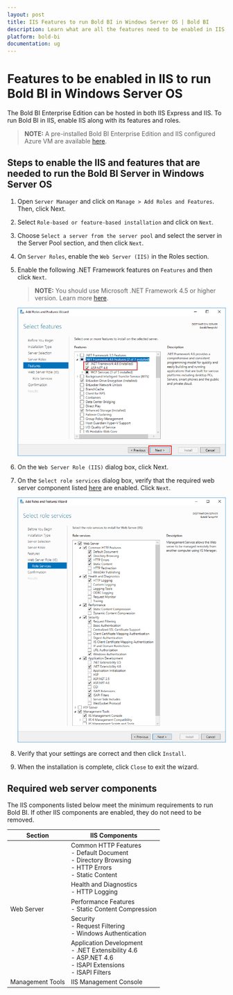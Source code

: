 ```yaml
---
layout: post
title: IIS Features to run Bold BI in Windows Server OS | Bold BI
description: Learn what are all the features need to be enabled in IIS to run Bold BI application in Windows Server OS.
platform: bold-bi
documentation: ug
---
```


# Features to be enabled in IIS to run Bold BI in Windows Server OS
The Bold BI Enterprise Edition can be hosted in both IIS Express and IIS. To run Bold BI in IIS, enable IIS along with its features and roles.

> **NOTE:**  A pre-installed Bold BI Enterprise Edition and IIS configured Azure VM are available [here](https://azuremarketplace.microsoft.com/en-us/marketplace/apps/syncfusion.bold-bi-enterprise-multi-tenant).

## Steps to enable the IIS and features that are needed to run the Bold BI Server in Windows Server OS

1. Open `Server Manager` and click on `Manage > Add Roles and Features`. Then, click Next. 

2. Select `Role-based or feature-based installation` and click on `Next`.    

3. Choose `Select a server from the server pool` and select the server in the Server Pool section, and then click `Next`.

4. On `Server Roles`, enable the `Web Server (IIS)` in the Roles section.  

5. Enable the following .NET Framework features on `Features` and then click `Next`.

   > **NOTE:**  You should use Microsoft .NET Framework 4.5 or higher version. Learn more [here](/overview/).

   ![Roles and Features](/static/assets/faq/images/roles-features.png)

6. On the `Web Server Role (IIS)` dialog box, click Next.

7. On the `Select role services` dialog box, verify that the required web server component listed [here](/faq/features-needed-to-enable-in-iis-to-run-bold-bi-in-win-server-os/#required-web-server-components) are enabled. Click `Next`.
   
   ![Roles and Features](/static/assets/faq/images/role-services.png)

8. Verify that your settings are correct and then click `Install`.
    
9. When the installation is complete, click `Close` to exit the wizard.  

## Required web server components

The IIS components listed below meet the minimum requirements to run Bold BI. If other IIS components are enabled, they do not need to be removed. 

<meta charset="utf-8"/>
<table>
  <thead>
    <tr>
    <th scope="col">Section</th>
    <th scope="col">IIS Components</th>
    </tr>
  </thead>
  <tbody>
    <tr>
        <td rowspan="5">Web Server</td>
        <td>Common HTTP Features
            <br>- Default Document  
            <br>- Directory Browsing  
            <br>- HTTP Errors 
            <br>- Static Content  
        </td>
    </tr>
    <tr>
        <td>Health and Diagnostics 
            <br>- HTTP Logging
        </td>
    </tr>
    <tr>
        <td>Performance Features
            <br>- Static Content Compression</td>
    </tr>
    <tr>
        <td>Security 
            <br>- Request Filtering  
            <br>- Windows Authentication</td>
    </tr>
    <tr>
        <td>Application Development  
            <br>- .NET Extensibility 4.6
            <br>- ASP.NET 4.6
            <br>- ISAPI Extensions  
            <br>- ISAPI Filters</td>
    </tr>
    <tr>
        <td>Management Tools</td>
        <td>IIS Management Console</td>
    </tr>
  </tbody>
</table>

